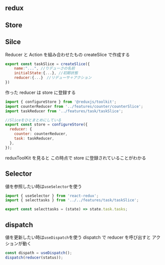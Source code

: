 ## redux

## Store

## Silce

Reducer と Action を組み合わせたもの
createSlice で作成する

```javascript
export const taskSlice = createSlice({
    name:"...", //りデューさの名前
    initialState:{...}, //初期状態
    reducer:{...}　//リデューサ＋アクション
})
```

作った reducer は store に登録する

```javascript
import { configureStore } from '@reduxjs/toolkit';
import counterReducer from '../features/counter/counterSlice';
import taskReducer from '../features/task/taskSlice';

//Sliceをひとまとめにしている
export const store = configureStore({
  reducer: {
    counter: counterReducer,
    task: taskReducer,
  },
});
```

reduxToolKit を見ると
この時点で store に登録されていることがわかる

## Selector

値を参照したい時は`useSelector`を使う

```javascript --taskList.js
import { useSelector } from 'react-redux';
import { selecttasks } from '../../features/task/taskSlice';
```

```javascript --taskSlice.js
export const selecttasks = (state) => state.task.tasks;
```

## dispatch

値を更新したい時は`useDispatch`を使う
dispatch で reducer を呼び出すと
アクションが動く

```javascript
const dispath = useDispatch();
dispatch(reducer(status));
```
